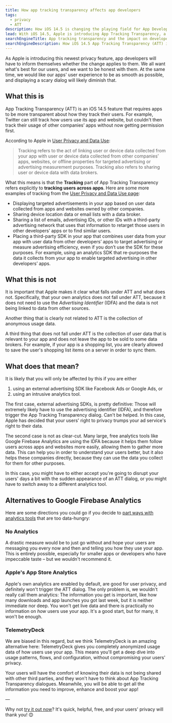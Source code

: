 ```yaml
---
title: How app tracking transparency affects app developers
tags:
  - privacy
  - ATT
description: How iOS 14.5 is changing the playing field for App Developers and how it affects you.
lead: With iOS 14.5, Apple is introducing App Tracking Transparency, a new feature to make sure apps and services are not tracking users between apps. Here's how that affects app developers
searchEngineTitle: App tracking transparency and the impact on developers
searchEngineDescription: How iOS 14.5 App Tracking Transparency (ATT) is changing the rule book for App Developers and how it affects you.
---
```


As Apple is introducing this newest privacy feature, app developers will have to inform themselves whether the change applies to them. We all want what's best for our users, and we want to be honest with them. At the same time, we would like our apps' user experience to be as smooth as possible, and displaying a scary dialog will likely diminish that.

## What this is

App Tracking Transparency (ATT) is an iOS 14.5 feature that requires apps to be more transparent about how they track their users. For example, Twitter can still track how users use its app and website, but couldn't then track their usage of other companies’ apps without now getting permission first.

According to Apple in [User Privacy and Data Use](https://developer.apple.com/app-store/user-privacy-and-data-use/):

> Tracking refers to the act of linking user or device data collected from your app with user or device data collected from other companies’ apps, websites, or offline properties for targeted advertising or advertising measurement purposes. Tracking also refers to sharing user or device data with data brokers.

What this means is that the **Tracking** part of App Tracking Transparency refers explicitly to **tracking users across apps**. Here are some more examples of tracking from the [User Privacy and Data Use page](https://developer.apple.com/app-store/user-privacy-and-data-use/):

- Displaying targeted advertisements in your app based on user data collected from apps and websites owned by other companies.
- Sharing device location data or email lists with a data broker.
- Sharing a list of emails, advertising IDs, or other IDs with a third-party advertising network that uses that information to retarget those users in other developers’ apps or to find similar users.
- Placing a third-party SDK in your app that combines user data from your app with user data from other developers’ apps to target advertising or measure advertising efficiency, even if you don’t use the SDK for these purposes. For example, using an analytics SDK that re-purposes the data it collects from your app to enable targeted advertising in other developers’ apps.

## What this is not

It is important that Apple makes it clear what falls under ATT and what does not. Specifically, that your own
analytics does not fall under ATT, because it does not need to use the _Advertising Identifier_ (IDFA) and the data is not being linked to data from other sources.

Another thing that is clearly not related to ATT is the collection of anonymous usage data.

A third thing that does not fall under ATT is the collection of user data that is relevant to your app and does not leave the app to be sold to some data brokers. For example, if your app is a shopping list, you are clearly allowed to save the user's shopping list items on a server in order to sync them.

## What does that mean?

It is likely that you will only be affected by this if you are either

1. using an external advertising SDK like Facebook Ads or Google Ads, or
2. using an intrusive analytics tool.

The first case, external advertising SDKs, is pretty definitive: Those will extremely likely have to use the advertising identifier (IDFA), and therefore trigger the App Tracking Transparency dialog. Can't be helped. In this case, Apple has decided that your users' right to privacy trumps your ad service's right to their data.

The second case is not as clear-cut. Many large, free analytics tools like Google Firebase Analytics are using the IDFA because it helps them follow users across apps and websites more easily, allowing them to gather more data. This can help you in order to understand your users better, but it also helps these companies directly, because they can use the data you collect for them for other purposes.

In this case, you might have to either accept you're going to disrupt your users' days a bit with the sudden appearance of an ATT dialog, or you might have to switch away to a different analytics tool.

## Alternatives to Google Firebase Analytics

Here are some directions you could go if you decide to [part ways with analytics tools](https://telemetrydeck.com/telemetrydeck-vs-google-firebase-analytics) that are too data-hungry:

### No Analytics

A drastic measure would be to just go without and hope your users are messaging you every now and then and telling you how they use your app. This is entirely possible, especially for smaller apps or developers who have impeccable taste – but we wouldn't recommend it.

### Apple's App Store Analytics

Apple's own analytics are enabled by default, are good for user privacy, and definitely won't trigger the ATT dialog. The only problem is, we wouldn't really call them analytics: The information you get is important, like how many downloads and app launches you got last week, but it is neither immediate nor deep. You won't get live data and there is practically no information on _how_ users use your app. It's a good start, but for many, it won't be enough.

### TelemetryDeck

We are biased in this regard, but we think TelemetryDeck is an amazing alternative here:
TelemetryDeck gives you completely anonymized usage data of how users use your app. This means you'll get a deep dive into usage patterns, flows, and configuration, without compromising your users' privacy.

Your users will have the comfort of knowing their data is not being shared with other third parties, and they won't have to think about App Tracking Transparency dialogues. Meanwhile, you will be able to get all the information you need to improve, enhance and boost your app!

—

Why not [try it out now](https://dashboard.telemetrydeck.com/registration/organization)? It's quick, helpful, free, and your users' privacy will thank you! 😊
